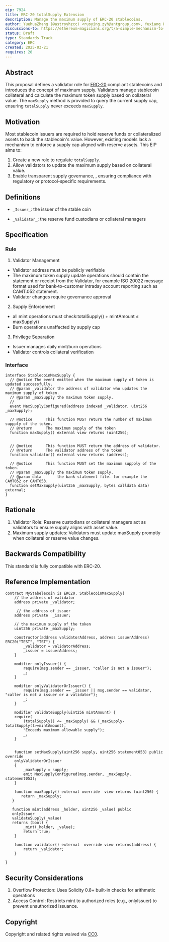 ```yaml
---
eip: 7924
title: ERC-20 totalSupply Extension
description: Manage the maximum supply of ERC-20 stablecoins.
author: YuehuaZhang (@astroyhzcc) <ruoying.zyh@antgroup.com>, Yuxiang Fu (@tmac4096) <kunfu.fyx@antgroup.com>, Yanyi Liang <eason.lyy@antgroup.com>, Hao Zou (@BruceZH0915) <situ.zh@antgroup.com>, Siyuan Zheng (@andrewcoder666) <zhengsiyuan.zsy@antgroup.com>
discussions-to: https://ethereum-magicians.org/t/a-simple-mechanism-to-manage-the-maximum-supply-of-stable-coin-compliant-with-erc-20/23244
status: Draft
type: Standards Track
category: ERC
created: 2025-03-21
requires: 20
---
```


## Abstract

This proposal defines a validator role for [ERC-20](./eip-20.md) compliant stablecoins and introduces the concept of maximum supply. Validators manage stablecoin collateral and calculate the maximum token supply based on collateral value. The `maxSupply` method is provided to query the current supply cap, ensuring `totalSupply`  never exceeds `maxSupply`.

## Motivation

Most stablecoin issuers are required to hold reserve funds or collateralized assets to back the stablecoin's value. However, existing models lack a mechanism to enforce a supply cap aligned with reserve assets. This EIP aims to:
1. Create a new role to regulate `totalSupply`.
2. Allow validators to update the maximum supply based on collateral value.
3. Enable transparent supply governance, , ensuring compliance with regulatory or protocol-specific requirements.

## Definitions

* `_Issuer_`: the issuer of the stable coin

* `_Validator_`: the reserve fund custodians or collateral managers 


## Specification

### Rule

1. Validator Management
+ Validator address must be publicly verifiable
+ The maximum token supply update operations should contain the statement or receipt from the Validator, for example ISO 20022 message format used for bank-to-customer intraday account reporting such as CAMT.052 statement.
+ Validator changes require governance approval
2. Supply Enforcement
+ all mint operations must check:totalSupply() + mintAmount ≤ maxSupply()
+ Burn operations unaffected by supply cap
3. Privilege Separation
+ Issuer manages daily mint/burn operations
+ Validator controls collateral verification

### Interface

```solidity
interface StablecoinMaxSupply {
  // @notice The event emitted when the maximum supply of token is updated successfully.
  // @param _validator the address of validator who updates the maximum supply of token.
  // @param _maxSupply the maximum token supply.
  // 
  event MaxSupplyConfigured(address indexed _validator, uint256 _maxSupply);

  // @notice      This function MUST return the number of maximum suppply of the token.
  // @return      The maximum supply of the token
  function maxSupply() external view returns (uint256);


  // @notice      This function MUST return the address of validator.
  // @return      The validator address of the token
  function validator() external view returns (address);  

  // @notice      This function MUST set the maximum suppply of the token.
  // @param _maxSupply the maximum token supply.
  // @param data       the bank statement file. for example the CAMT052 or CAMT053.
  function setMaxSupply(uint256 _maxSupply, bytes calldata data) external;
}
```

## Rationale

1. Validator Role: Reserve custodians or collateral managers act as validators to ensure supply aligns with asset value.
2. Maximum supply updates: Validators must update maxSupply promptly when collateral or reserve value changes.

## Backwards Compatibility

This standard is fully compatible with ERC-20.


## Reference Implementation

```solidity
contract MyStabelecoin is ERC20, StablecoinMaxSupply{
    // the address of validator
    address private _validator;

     // the address of issuer
    address private  _issuer;

    // the maximum supply of the token
    uint256 private _maxSupply;

    constructor(address validatorAddress, address issuerAddress) ERC20("TEST", "TST") {
        _validator = validatorAddress;
        _issuer = issuerAddress;
    }

    modifier onlyIssuer() {
        require(msg.sender == _issuer, "caller is not a issuer");
        _;
    }

    modifier onlyValidatorOrIssuer() {
        require(msg.sender == _issuer || msg.sender == validator, "caller is not a issuer or a validator");
        _;
    }

    modifier validateSupply(uint256 mintAmount) {
    require(
        (totalSupply() <= _maxSupply) && (_maxSupply-totalSupply()>=mintAmount), 
        "Exceeds maximum allowable supply");
        _;
    }
    

    function setMaxSupply(uint256 supply, uint256 statement053) public override 
    onlyValidatorOrIssuer
    {
        _maxSupply = supply;
        emit MaxSupplyConfigured(msg.sender, _maxSupply, statement053);
    }
    
    function maxSupply() external override  view returns (uint256) {
       return _maxSupply; 
   }

   function mint(address _holder, uint256 _value) public 
   onlyIssuer 
   validateSupply(_value)
   returns (bool) {
        _mint(_holder, _value);
        return true;
    }

    function validator() external  override view returns(address) {
        return _validator;
    }
  
}
```

## Security Considerations

1. Overflow Protection: Uses Solidity 0.8+ built-in checks for arithmetic operations
2. Access Control: Restricts mint to authorized roles (e.g., onlyIssuer) to prevent unauthorized issuance.

## Copyright

Copyright and related rights waived via [CC0](../LICENSE.md).
